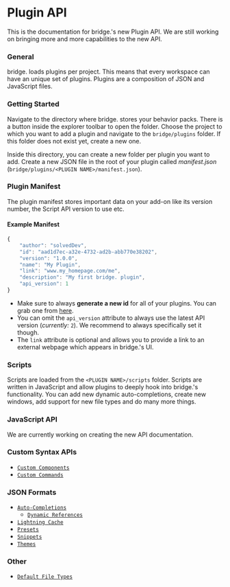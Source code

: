# Plugin API

This is the documentation for bridge.'s new Plugin API. We are still working on bringing more and more capabilities to the new API.

### General

bridge. loads plugins per project. This means that every workspace can have an unique set of plugins. Plugins are a composition of JSON and JavaScript files.

### Getting Started

Navigate to the directory where bridge. stores your behavior packs. There is a button inside the explorer toolbar to open the folder. Choose the project to which you want to add a plugin and navigate to the `bridge/plugins` folder. If this folder does not exist yet, create a new one.

Inside this directory, you can create a new folder per plugin you want to add. Create a new JSON file in the root of your plugin called _manifest.json_ (`bridge/plugins/<PLUGIN NAME>/manifest.json`).

### Plugin Manifest

The plugin manifest stores important data on your add-on like its version number, the Script API version to use etc.

#### Example Manifest

```javascript
{
    "author": "solvedDev",
    "id": "aad1d7ec-a32e-4732-ad2b-abb770e38202",
    "version": "1.0.0",
    "name": "My Plugin",
    "link": "www.my_homepage.com/me",
    "description": "My first bridge. plugin",
    "api_version": 1
}
```

-   Make sure to always **generate a new id** for all of your plugins. You can grab one from [here](https://www.uuidgenerator.net/).
-   You can omit the `api_version` attribute to always use the latest API version (_currently:_ `2`). We recommend to always specifically set it though.
-   The `link` attribute is optional and allows you to provide a link to an external webpage which appears in bridge.'s UI.

### Scripts

Scripts are loaded from the `<PLUGIN NAME>/scripts` folder. Scripts are written in JavaScript and allow plugins to deeply hook into bridge.'s functionality. You can add new dynamic auto-completions, create new windows, add support for new file types and do many more things.

### JavaScript API

We are currently working on creating the new API documentation.

### Custom Syntax APIs

-   [`Custom Components`](https://github.com/solvedDev/bridge./blob/master/plugin_docs/custom_components.md)
-   [`Custom Commands`](https://github.com/solvedDev/bridge./blob/master/plugin_docs/custom_commands.md)

### JSON Formats

-   [`Auto-Completions`](https://github.com/solvedDev/bridge./blob/master/plugin_docs/auto_completions/main.md)
    -   [`Dynamic References`](https://github.com/solvedDev/bridge./blob/master/plugin_docs/auto_completions/dynamic_references.md)
-   [`Lightning Cache`](https://github.com/solvedDev/bridge./blob/master/plugin_docs/lightning_cache.md)
-   [`Presets`](https://github.com/solvedDev/bridge./blob/master/plugin_docs/json/presets.md)
-   [`Snippets`](https://github.com/solvedDev/bridge./blob/master/plugin_docs/json/snippets.md)
-   [`Themes`](https://github.com/solvedDev/bridge./blob/master/plugin_docs/json/themes.md)

### Other

-   [`Default File Types`](https://github.com/solvedDev/bridge./blob/master/plugin_docs/other/default_file_types.md)
